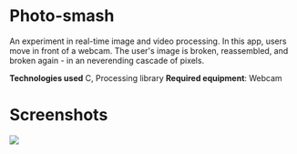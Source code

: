 # Photo-smash


An experiment in real-time image and video processing.  In this app, users move in front of a webcam.  The user's image is broken, reassembled, and broken again - in an neverending cascade of pixels. 

**Technologies used** C, Processing library
**Required equipment**: Webcam

# Screenshots
![](video.gif)

